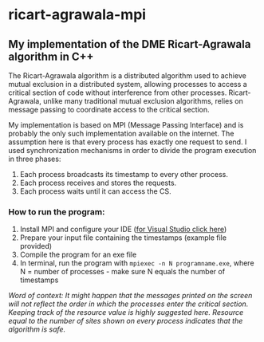 # ricart-agrawala-mpi
## My implementation of the DME Ricart-Agrawala algorithm in C++

The Ricart-Agrawala algorithm is a distributed algorithm used to achieve mutual exclusion in a distributed system, allowing processes to access a critical section of code without interference from other processes. Ricart-Agrawala, unlike many traditional mutual exclusion algorithms, relies on message passing to coordinate access to the critical section.

My implementation is based on MPI (Message Passing Interface) and is probably the only such implementation available on the internet. The assumption here is that every process has exactly one request to send. I used synchronization mechanisms in order to divide the program execution in three phases:
  1. Each process broadcasts its timestamp to every other process.
  2. Each process receives and stores the requests.
  3. Each process waits until it can access the CS.

### How to run the program:
  1. Install MPI and configure your IDE ([for Visual Studio click here](https://www.youtube.com/watch?v=2tcJWpuD8wQ))
  2. Prepare your input file containing the timestamps (example file provided)
  3. Compile the program for an exe file
  4. In terminal, run the program with ```mpiexec -n N programname.exe```, where N = number of processes - make sure N equals the number of timestamps

_Word of context: It might happen that the messages printed on the screen will not reflect the order in which the processes enter the critical section. Keeping track of the resource value is highly suggested here. Resource equal to the number of sites shown on every process indicates that the algorithm is safe._
